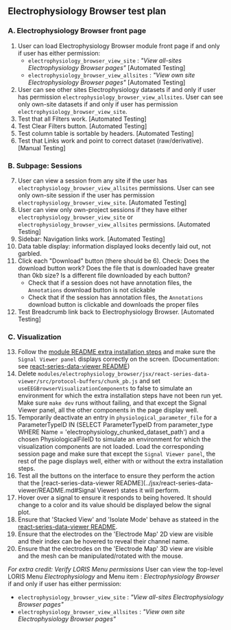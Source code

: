 ## Electrophysiology Browser test plan
	
### A. Electrophysiology Browser front page
1. User can load Electrophysiology Browser module front page if and only if user has either permission:
   * `electrophysiology_browser_view_site` : _"View all-sites Electrophysiology Browser pages"_ [Automated Testing]
   * `electrophysiology_browser_view_allsites` : _"View own site Electrophysiology Browser pages"_ [Automated Testing]
2. User can see other sites Electrophysiology datasets if and only if user has permission `electrophysiology_browser_view_allsites`. User can see only own-site datasets if and only if user has permission `electrophysiology_browser_view_site`. 
3. Test that all Filters work. [Automated Testing]
4. Test Clear Filters button. [Automated Testing]
5. Test column table is sortable by headers. [Automated Testing]
6. Test that Links work and point to correct dataset (raw/derivative). [Manual Testing]

### B. Subpage: Sessions 

7. User can view a session from any site if the user has `electrophysiology_browser_view_allsites` permissions. User can see only own-site session if the user has permission `electrophysiology_browser_view_site`. [Automated Testing]
8. User can view only own-project sessions if they have either `electrophysiology_browser_view_site` or `electrophysiology_browser_view_allsites` permissions. [Automated Testing]
9. Sidebar: Navigation links work. [Automated Testing]
10. Data table display: information displayed looks decently laid out, not garbled.
11. Click each "Download" button (there should be 6). Check: Does the download button work? Does the file that is downloaded have greater than 0kb size? Is a different file downloaded by each button? 
    * Check that if a session does not have annotation files, the `Annotations` download button is not clickable
    * Check that if the session has annotation files, the `Annotations` download button is clickable and downloads the proper files
12. Test Breadcrumb link back to Electrophysiology Browser. [Automated Testing]

### C. Visualization  

13. Follow the [module README extra installation steps](../README.md#installation-requirements-to-use-the-visualization-features) 
and make sure the `Signal Viewer panel` displays correctly on the screen. (Documentation: see [react-series-data-viewer README](../jsx/react-series-data-viewer/README.md#user-manual))
14. Delete `modules/electrophysiology_browser/jsx/react-series-data-viewer/src/protocol-buffers/chunk_pb.js` and set `useEEGBrowserVisualizationComponents` to false to simulate an environment for which the extra installation steps 
have not been run yet. 
Make sure `make dev` runs without failing, and that except the Signal Viewer panel, all the other components in the page display well. 
15. Temporarily deactivate an entry in `physiological_parameter_file` 
for a ParameterTypeID IN (SELECT ParameterTypeID from parameter_type WHERE Name = 'electrophysiology_chunked_dataset_path')
and a chosen PhysiologicalFileID to simulate an environment for which the visualization components are not loaded.
Load the corresponding session page and make sure that except the `Signal Viewer panel`, the rest of the page displays well, either with or without the extra installation steps.
16. Test all the buttons on the interface to ensure they perform the action that the  [react-series-data-viewer README](../jsx/react-series-data-viewer/README.md#Signal Viewer) states it will perform.
17. Hover over a signal to ensure it responds to being hovered. It should change to a color and its value should be displayed below the signal plot.
18. Ensure that 'Stacked View' and 'Isolate Mode' behave as stateed in the [react-series-data-viewer README](../jsx/react-series-data-viewer/README.md).
19. Ensure that the electrodes on the 'Electrode Map' 2D view are visible and their index can be hovered to reveal their channel name.
20. Ensure that the electrodes on the 'Electrode Map' 3D view are visible and the mesh can be manipulated/rotated with the mouse. 


_For extra credit: Verify LORIS Menu permissions_ 
User can view the top-level LORIS Menu _Electrophysiology_ and Menu item : _Electrophysiology Browser_ if and only if user has either permission:
   * `electrophysiology_browser_view_site` : _"View all-sites Electrophysiology Browser pages"_
   * `electrophysiology_browser_view_allsites` : _"View own site Electrophysiology Browser pages"_
